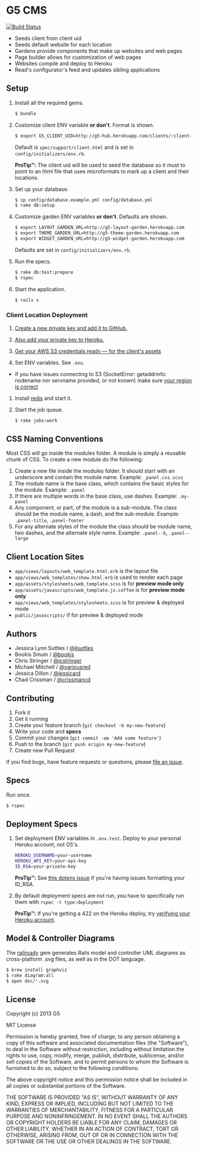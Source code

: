 # G5 CMS

[![Build Status](https://travis-ci.org/G5/g5-content-management-system.svg)](https://travis-ci.org/G5/g5-content-management-system)

- Seeds client from client uid
- Seeds default website for each location
- Gardens provide components that make up websites and web pages
- Page builder allows for customization of web pages
- Websites compile and deploy to Heroku
- Read's configurator's feed and updates sibling applications


## Setup

1. Install all the required gems.

    ```bash
    $ bundle
    ```

1. Customize client ENV variable __or don't__. Format is shown.

    ```bash
    $ export G5_CLIENT_UID=http://g5-hub.herokuapp.com/clients/:client-urn
    ```

    Default is `spec/support/client.html` and is set in
    `config/initializers/env.rb`.

    __ProTip™:__ The client uid will be used to seed the database so it must
    to point to an html file that uses microformats to mark up a client and
    their locations.

1. Set up your database.

    ```bash
    $ cp config/database.example.yml config/database.yml
    $ rake db:setup
    ```

1. Customize garden ENV variables __or don't__. Defaults are shown.

    ```bash
    $ export LAYOUT_GARDEN_URL=http://g5-layout-garden.herokuapp.com
    $ export THEME_GARDEN_URL=http://g5-theme-garden.herokuapp.com
    $ export WIDGET_GARDEN_URL=http://g5-widget-garden.herokuapp.com
    ```

    Defaults are set in `config/initializers/env.rb`.

1. Run the specs.

    ```bash
    $ rake db:test:prepare
    $ rspec
    ```

1. Start the application.

    ```bash
    $ rails s
    ```


### Client Location Deployment

1. [Create a new private key and add it to
   GitHub.](https://help.github.com/articles/generating-ssh-keys)

1. [Also add your private key to
   Heroku.](https://devcenter.heroku.com/articles/keys)

1. [Get your AWS S3 credentials ready — for the client's assets](https://console.aws.amazon.com/s3)

1. Set ENV variables. See `.env`.

  * if you have issues connecting to S3 (SocketError: getaddrinfo: nodename nor servname provided, or not known) make sure [your region is correct](http://docs.aws.amazon.com/general/latest/gr/rande.html)

1. Install [redis](http://redis.io/) and start it.

1. Start the job queue.

    ```bash
    $ rake jobs:work
    ```


## CSS Naming Conventions

Most CSS will go inside the modules folder. A module is simply a reusable chunk
of CSS. To create a new module do the following:

1. Create a new file inside the modules folder. It should start with an
   underscore and contain the module name. Example: `_panel.css.scss`
1. The module name is the base class, which contains the basic styles for the
   module. Example: `.panel`
1. If there are multiple words in the base class, use dashes. Example:
   `.my-panel`
1. Any component, or part, of the module is a sub-module. The class should be
   the module name, a dash, and the sub-module. Example: `.panel-title`,
   `.panel-footer`
1. For any alternate styles of the module the class should be module name, two
   dashes, and the alternate style name. Example: `.panel--b`, `.panel--large`


## Client Location Sites

- `app/views/layouts/web_template.html.erb` is the layout file
- `app/views/web_templates/show.html.erb` is used to render each page
- `app/assets/stylesheets/web_template.scss` is for __preview mode only__
- `app/assets/javascripts/web_template.js.coffee` is for __preview mode only__
- `app/views/web_templates/stylesheets.scss` is for preview & deployed mode
- `public/javascripts/` if for preview & deployed mode


## Authors

  * Jessica Lynn Suttles / [@jlsuttles](https://github.com/jlsuttles)
  * Bookis Smuin / [@bookis](https://github.com/bookis)
  * Chris Stringer / [@jcstringer](https://github.com/jcstringer)
  * Michael Mitchell / [@variousred](https://github.com/variousred)
  * Jessica Dillon / [@jessicard](https://github.com/jessicard)
  * Chad Crissman / [@crissmancd](https://github.com/crissmancd)


## Contributing

1. Fork it
1. Get it running
1. Create your feature branch (`git checkout -b my-new-feature`)
1. Write your code and **specs**
1. Commit your changes (`git commit -am 'Add some feature'`)
1. Push to the branch (`git push origin my-new-feature`)
1. Create new Pull Request

If you find bugs, have feature requests or questions, please
[file an issue](https://github.com/g5search/g5-content-management-system/issues).


## Specs

Run once.

```bash
$ rspec
```


## Deployment Specs

1. Set deployment ENV variables in `.env.test`. Deploy to your personal Heroku
   account, not G5's.

    ```bash
    HEROKU_USERNAME=your-username
    HEROKU_API_KEY=your-api-key
    ID_RSA=your-private-key
    ```

    __ProTip™:__ See [this dotenv issue](https://github.com/bkeepers/dotenv/issues/21) if you're having issues formatting your ID_RSA.

1. By default deployment specs are not run, you have to specifically run them
   with `rspec -t type:deployment`

   __ProTip™:__ If you're getting a 422 on the Heroku deploy, try [verifying your Heroku account](https://devcenter.heroku.com/articles/account-verification).


## Model & Controller Diagrams

The [railroady](https://github.com/preston/railroady) gem generates Rails model
and controller UML diagrams as cross-platform .svg files, as well as in the DOT
language.

```bash
$ brew install graphviz
$ rake diagram:all
$ open doc/*.svg
```


## License

Copyright (c) 2013 G5

MIT License

Permission is hereby granted, free of charge, to any person obtaining
a copy of this software and associated documentation files (the
"Software"), to deal in the Software without restriction, including
without limitation the rights to use, copy, modify, merge, publish,
distribute, sublicense, and/or sell copies of the Software, and to
permit persons to whom the Software is furnished to do so, subject to
the following conditions:

The above copyright notice and this permission notice shall be
included in all copies or substantial portions of the Software.

THE SOFTWARE IS PROVIDED "AS IS", WITHOUT WARRANTY OF ANY KIND,
EXPRESS OR IMPLIED, INCLUDING BUT NOT LIMITED TO THE WARRANTIES OF
MERCHANTABILITY, FITNESS FOR A PARTICULAR PURPOSE AND
NONINFRINGEMENT. IN NO EVENT SHALL THE AUTHORS OR COPYRIGHT HOLDERS BE
LIABLE FOR ANY CLAIM, DAMAGES OR OTHER LIABILITY, WHETHER IN AN ACTION
OF CONTRACT, TORT OR OTHERWISE, ARISING FROM, OUT OF OR IN CONNECTION
WITH THE SOFTWARE OR THE USE OR OTHER DEALINGS IN THE SOFTWARE.
